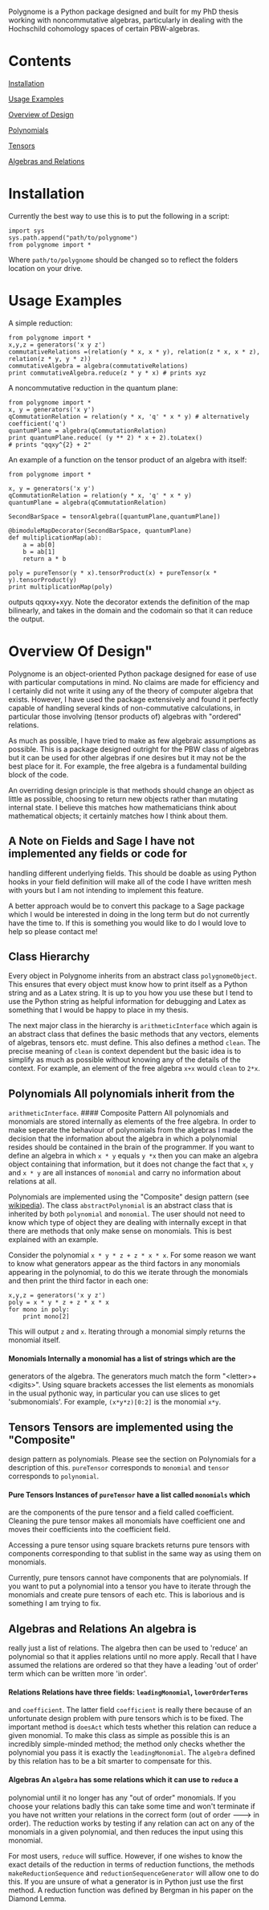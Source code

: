 Polygnome is a Python package designed and built for my PhD thesis working with noncommutative algebras,
particularly in dealing with the Hochschild cohomology spaces of certain PBW-algebras.

# Contents

[Installation](#installation)

[Usage Examples](#usage-examples)

[Overview of Design](#overview-of-design)

[Polynomials](#polynomials)

[Tensors](#tensors)

[Algebras and Relations](#algebras-and-relations)

# Installation <a name="installation"></a>

Currently the best way to use this is to put the following in a script:

	import sys
	sys.path.append("path/to/polygnome")
	from polygnome import *

Where `path/to/polygnome` should be changed so to reflect the folders location on your drive.

# Usage Examples <a name="usage-examples"></a>
A simple reduction:

	from polygnome import *
	x,y,z = generators('x y z')
	commutativeRelations =(relation(y * x, x * y), relation(z * x, x * z), relation(z * y, y * z))
	commutativeAlgebra = algebra(commutativeRelations)
	print commutativeAlgebra.reduce(z * y * x) # prints xyz


A noncommutative reduction in the quantum plane:
	
	from polygnome import *
	x, y = generators('x y')
	qCommutationRelation = relation(y * x, 'q' * x * y) # alternatively coefficient('q')
	quantumPlane = algebra(qCommutationRelation)
	print quantumPlane.reduce( (y ** 2) * x + 2).toLatex() 
	# prints "qqxy^{2} + 2"

An example of a function on the tensor product of an algebra with itself:

	from polygnome import *

	x, y = generators('x y')
	qCommutationRelation = relation(y * x, 'q' * x * y)
	quantumPlane = algebra(qCommutationRelation)
	
	SecondBarSpace = tensorAlgebra([quantumPlane,quantumPlane])

	@bimoduleMapDecorator(SecondBarSpace, quantumPlane)
	def multiplicationMap(ab):
		a = ab[0]
		b = ab[1]
		return a * b
	
	poly = pureTensor(y * x).tensorProduct(x) + pureTensor(x * y).tensorProduct(y) 
	print multiplicationMap(poly)
outputs qqxxy+xyy. Note the decorator extends the definition of the map bilinearly, and takes in
the domain and the codomain so that it can reduce the output.

# Overview Of Design" <a name="overview-of-design"></a>

Polygnome is an object-oriented Python package designed for ease of use with
particular computations in mind. No claims are made for efficiency and I
certainly did not write it using any of the theory of computer algebra that
exists. However, I have used the package extensively and found it perfectly
capable of handling several kinds of non-commutative calculations, in particular
those involving (tensor products of) algebras with "ordered" relations. 

As much as possible, I have tried to make as few algebraic assumptions as
possible. This is a package designed outright for the PBW class of algebras but
it can be used for other algebras if one desires but it may not be the best
place for it. For example, the free algebra is a fundamental building block of
the code.

An overriding design principle is that methods should change an object as little
as possible, choosing to return new objects rather than mutating internal state.
I believe this matches how mathematicians think about mathematical objects; it
certainly matches how I think about them.

## A Note on Fields and Sage I have not implemented any fields or code for
handling different underlying fields. This should be doable as using Python
hooks in your field definition will make all of the code I have written mesh
with yours but I am not intending to implement this feature.

A better approach would be to convert this package to a Sage package which I
would be interested in doing in the long term but do not currently have the time
to. If this is something you would like to do I would love to help so please
contact me!


## Class Hierarchy

Every object in Polygnome inherits from an abstract class `polygnomeObject`.
This ensures that every object must know how to print itself as a Python string
and as a Latex string. It is up to you how you use these but I tend to use the
Python string as helpful information for debugging and Latex as something that I
would be happy to place in my thesis.


The next major class in the hierarchy is `arithmeticInterface` which again is an
abstract class that defines the basic methods that any vectors, elements of
algebras, tensors etc. must define. This also defines a method `clean`. The
precise meaning of `clean` is context dependent but the basic idea is to
simplify as much as possible without knowing any of the details of the context.
For example, an element of the free algebra `x+x` would `clean` to `2*x`. 

## Polynomials  <a name="polynomials"></a> All polynomials inherit from the
`arithmeticInterface`.  #### Composite Pattern All polynomials and monomials are
stored internally as elements of the free algebra. In order to make seperate the
behaviour of polynomials from the algebras I made the decision that the
information about the algebra in which a polynomial resides should be contained
in the brain of the programmer. If you want to define an algebra in which `x *
y` equals `y *x` then you can make an algebra object containing that
information, but it does not change the fact that `x`, `y` and `x * y` are all
instances of `monomial` and carry no information about relations at all.

Polynomials are implemented using the "Composite" design pattern (see
[wikipedia](https://en.wikipedia.org/wiki/Composite_pattern)).  The class
`abstractPolynomial` is an abstract class that is inherited by both `polynomial`
and `monomial`. The user should not need to know which type of object they are
dealing with internally except in that there are methods that only make sense on
monomials. This is best explained with an example.

Consider the polynomial `x * y * z + z * x * x`. For some reason we want to know
what generators appear as the third factors in any monomials appearing in the
polynomial, to do this we iterate through the monomials and then print the third
factor in each one:
```
x,y,z = generators('x y z')
poly = x * y * z + z * x * x
for mono in poly:
	print mono[2]
```
This will output `z` and `x`. Iterating through a monomial simply returns the monomial itself.

#### Monomials Internally a monomial has a list of strings which are the
generators of the algebra. The generators much match the form
"\<letter>+\<digits>".  Using square brackets accesses the list elements as
monomials in the usual pythonic way, in particular you can use slices to get
'submonomials'. For example, `(x*y*z)[0:2]` is the monomial `x*y`. 

## Tensors <a name="tensors"></a> Tensors are implemented using the "Composite"
design pattern as polynomials. Please see the section on Polynomials for a
description of this. `pureTensor` corresponds to `monomial` and `tensor`
corresponds to `polynomial`.


#### Pure Tensors Instances of `pureTensor` have a list called `monomials` which
are the components of the pure tensor and a field called coefficient. Cleaning
the pure tensor makes all monomials have coefficient one and moves their
coefficients into the coefficient field. 

Accessing a pure tensor using square brackets returns pure tensors with
components corresponding to that sublist in the same way as using them on
monomials.

Currently, pure tensors cannot have components that are polynomials. If you want
to put a polynomial into a tensor you have to iterate through the monomials and
create pure tensors of each etc. This is laborious and is something I am trying
to fix. 

## Algebras and Relations <a name="algebras-and-relations"></a> An algebra is
really just a list of relations. The algebra then can be used to 'reduce' an
polynomial so that it applies relations until no more apply. Recall that I have
assumed the relations are ordered so that they have a leading 'out of order'
term which can be written more 'in order'.

#### Relations Relations have three fields: `leadingMonomial`, `lowerOrderTerms`
and `coefficient`. The latter field `coefficient` is really there because of an
unfortunate design problem with pure tensors which is to be fixed. The important
method is `doesAct` which tests whether this relation can reduce a given
monomial. To make this class as simple as possible this is an incredibly
simple-minded method; the method only checks whether the polynomial you pass it
is exactly the `leadingMonomial`.  The `algebra` defined by this relation has to
be a bit smarter to compensate for this.

#### Algebras An `algebra` has some relations which it can use to `reduce` a
polynomial until it no longer has any "out of order" monomials. If you choose
your relations badly this can take some time and won't terminate if you have not
written your relations in the correct form (out of order ---> in order). The
reduction works by testing if any relation can act on any of the monomials in a
given polynomial, and then reduces the input using this monomial.

For most users, `reduce` will suffice. However, if one wishes to know the exact
details of the reduction in terms of reduction functions, the methods
`makeReductionSequence` and `reductionSequenceGenerator` will allow one to do
this. If you are unsure of what a generator is in Python just use the first
method. A reduction function was defined by Bergman in his paper on the Diamond
Lemma.


	
